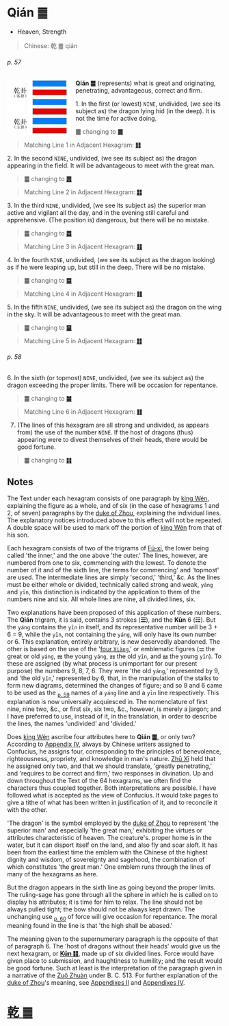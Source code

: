 # Qián ䷀

* Heaven, Strength

> Chinese: 乾 ䷀ qián

###### p. 57

<img src="shapes/01.10.jpg" width=160 alt="乾" align=left>

**Qián ䷀** (represents) what is great and originating, penetrating, advantageous, correct and firm.

1.<a name="1.1"></a> In the first (or lowest) `NINE`, undivided, (we see its subject as) the dragon lying hid (in the deep). It is not the time for active doing.

> **䷀** changing to [**䷫**](e5a7a4gou.md#44.1)

> Matching Line 1 in Adjacent Hexagram: [**䷁**](e59da4kun.md#2.1)

2.<a name="1.2"></a> In the second `NINE`, undivided, (we see its subject as) the dragon appearing in the field. It will be advantageous to meet with the great man.

> **䷀** changing to [**䷌**](e5908ce4babatongren.md#13.2)

> Matching Line 2 in Adjacent Hexagram: [**䷁**](e59da4kun.md#2.2)

3.<a name="1.3"></a> In the third `NINE`, undivided, (we see its subject as) the superior man active and vigilant all the day, and in the evening still careful and apprehensive. (The position is) dangerous, but there will be no mistake.

> **䷀** changing to [**䷉**](e5b1a5lv.md#10.3)

> Matching Line 3 in Adjacent Hexagram: [**䷁**](e59da4kun.md#2.3)

4.<a name="1.4"></a> In the fourth `NINE`, undivided, (we see its subject as the dragon looking) as if he were leaping up, but still in the deep. There will be no mistake.

> **䷀** changing to [**䷈**](e5b08fe7959cxiaoxu.md#9.4)

> Matching Line 4 in Adjacent Hexagram: [**䷁**](e59da4kun.md#2.4)

5.<a name="1.5"></a> In the fifth `NINE`, undivided, (we see its subject as) the dragon on the wing in the sky. It will be advantageous to meet with the great man.

> **䷀** changing to [**䷍**](e5a4a7e69c89dayou.md#14.5)

> Matching Line 5 in Adjacent Hexagram: [**䷁**](e59da4kun.md#2.5)

###### p. 58

6.<a name="1.6"></a> In the sixth (or topmost) `NINE`, undivided, (we see its subject as) the dragon exceeding the proper limits. There will be occasion for repentance.

> **䷀** changing to [**䷪**](e5a4acguai.md#43.6)

> Matching Line 6 in Adjacent Hexagram: [**䷁**](e59da4kun.md#2.6)

7. (The lines of this hexagram are all strong and undivided, as appears from) the use of the number `NINE`. If the host of dragons (thus) appearing were to divest themselves of their heads, there would be good fortune.

> **䷀** changing to [**䷁**](e59da4kun.md)

## Notes

The Text under each hexagram consists of one paragraph by [king Wén](https://en.wikipedia.org/wiki/King_Wen_of_Zhou), explaining the figure as a whole, and of six (in the case of hexagrams 1 and 2, of seven) paragraphs by the [duke of Zhou](https://en.wikipedia.org/wiki/Duke_of_Zhou), explaining the individual lines. The explanatory notices introduced above to this effect will not be repeated. A double space will be used to mark off the portion of [king Wén](https://en.wikipedia.org/wiki/King_Wen_of_Zhou) from that of his son.

Each hexagram consists of two of the trigrams of [Fú-xī](https://en.wikipedia.org/wiki/Fuxi), the lower being called 'the inner,' and the one above 'the outer.' The lines, however, are numbered from one to six, commencing with the lowest. To denote the number of it and of the sixth line, the terms for commencing' and 'topmost' are used. The intermediate lines are simply 'second,' 'third,' &c. As the lines must be either whole or divided, technically called strong and weak, `yáng` and `yīn`, this distinction is indicated by the application to them of the numbers nine and six. All whole lines are nine, all divided lines, six.

Two explanations have been proposed of this application of these numbers. The **Qián** trigram, it is said, contains 3 strokes (**☰**), and the **Kūn** 6 (**☷**). But the `yáng` contains the `yīn` in itself, and its representative number will be 3 + 6 = 9, while the `yīn`, not containing the `yáng`, will only have its own number or 6. This explanation, entirely arbitrary, is new deservedly abandoned. The other is based on the use of the '[four `Xiàng`](https://image.slidesharecdn.com/random-150428005651-conversion-gate02/95/-15-638.jpg?cb=1430200687),' or emblematic figures (**⚌** the great or old `yáng`, **⚎** the young `yáng`, **⚏** the old `yīn`, and **⚍** the young `yīn`). To these are assigned (by what process is unimportant for our present purpose) the numbers 9, 8, 7, 6. They were 'the old `yáng`,' represented by 9, and 'the old `yīn`,' represented by 6, that, in the manipulation of the stalks to form new diagrams, determined the changes of figure; and so 9 and 6 came to be used as the <sub>[p. 59](e59da4kun.md#p-59)</sub> names of a `yáng` line and a `yīn` line respectively. This explanation is now universally acquiesced in. The nomenclature of first nine, nine two, &c., or first six, six two, &c., however, is merely a jargon; and I have preferred to use, instead of it, in the translation, in order to describe the lines, the names 'undivided' and 'divided.'

Does [king Wén](https://en.wikipedia.org/wiki/King_Wen_of_Zhou) ascribe four attributes here to **Qián ䷀**, or only two? According to [Appendix IV](appendix01s1.md), always by Chinese writers assigned to Confucius, he assigns four, corresponding to the principles of benevolence, righteousness, propriety, and knowledge in man's nature. [Zhū Xī](https://en.wikipedia.org/wiki/Zhu_Xi) held that he assigned only two, and that we should translate, 'greatly penetrating,' and 'requires to be correct and firm,' two responses in divination. Up and down throughout the Text of the 64 hexagrams, we often find the characters thus coupled together. Both interpretations are possible. I have followed what is accepted as the view of Confucius. It would take pages to give a tithe of what has been written in justification of it, and to reconcile it with the other.

'The dragon' is the symbol employed by the [duke of Zhou](https://en.wikipedia.org/wiki/Duke_of_Zhou) to represent 'the superior man' and especially 'the great man,' exhibiting the virtues or attributes characteristic of heaven. The creature's. proper home is in the water, but it can disport itself on the land, and also fly and soar aloft. It has been from the earliest time the emblem with the Chinese of the highest dignity and wisdom, of sovereignty and sagehood, the combination of which constitutes 'the great man.' One emblem runs through the lines of many of the hexagrams as here.

But the dragon appears in the sixth line as going beyond the proper limits. The ruling-sage has gone through all the sphere in which he is called on to display his attributes; it is time for him to relax. The line should not be always pulled tight; the bow should not be always kept drawn. The unchanging use <sub>[p. 60](e59da4kun.md#p-60)</sub> of force will give occasion for repentance. The moral meaning found in the line is that 'the high shall be abased.'

The meaning given to the supernumerary paragraph is the opposite of that of paragraph 6. The 'host of dragons without their heads' would give us the next hexagram, or [**Kūn ䷁**](e59da4kun.md), made up of six divided lines. Force would have given place to submission, and haughtiness to humility; and the result would be good fortune. Such at least is the interpretation of the paragraph given in a narrative of the [Zuǒ Zhuàn](https://en.wikipedia.org/wiki/Zuo_zhuan) under B. C. 513. For further explanation of the [duke of Zhou](https://en.wikipedia.org/wiki/Duke_of_Zhou)'s meaning, see [Appendixes II](appendix02s1.md) and [Appendixes IV](appendix04s1.md).

# [乾 ䷀](e4b9beqian_cn.md)
